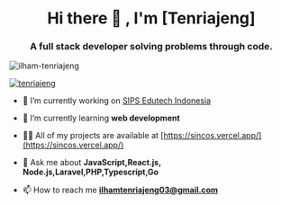 <h1 align="center">Hi there 👋 , I'm [Tenriajeng]</h1>
<h3 align="center">A full stack developer solving problems through code.</h3>
 
<p align="left"> <img src="https://komarev.com/ghpvc/?username=ilham-tenriajeng&label=Profile%20views&color=0e75b6&style=flat" alt="ilham-tenriajeng" /> </p>
 
<p align="left"> <a href="https://www.linkedin.com/in/ilham-tenriajeng" target="blank"><img src="https://img.shields.io/badge/LinkedIn-0077B5?style=for-the-badge&logo=linkedin&logoColor=white" alt="tenriajeng" /></a> </p>

- 🔭 I’m currently working on [SIPS Edutech Indonesia](https://sipsedutech.id/)

- 🌱 I’m currently learning **web development**

- 👨‍💻 All of my projects are available at [https://sincos.vercel.app/](https://sincos.vercel.app/)

- 💬 Ask me about **JavaScript,React.js, Node.js,Laravel,PHP,Typescript,Go**

- 📫 How to reach me **ilhamtenriajeng03@gmail.com**